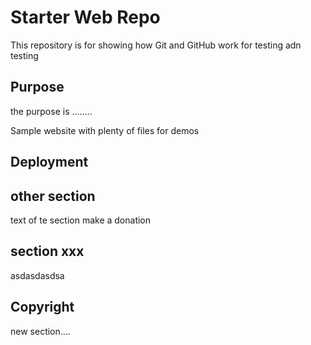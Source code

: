 # Starter Web Repo

This repository is for showing how Git and GitHub work
for testing adn testing

## Purpose

the purpose is ........

Sample website with plenty of files for demos

## Deployment


## other section	
text of te section
make a donation


## section xxx

asdasdasdsa

## Copyright
new section....